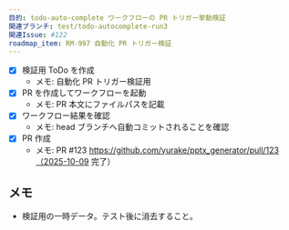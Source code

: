 ```yaml
---
目的: todo-auto-complete ワークフローの PR トリガー挙動検証
関連ブランチ: test/todo-autocomplete-run3
関連Issue: #122
roadmap_item: RM-997 自動化 PR トリガー検証
---
```


- [x] 検証用 ToDo を作成
  - メモ: 自動化 PR トリガー検証用
- [x] PR を作成してワークフローを起動
  - メモ: PR 本文にファイルパスを記載
- [x] ワークフロー結果を確認
  - メモ: head ブランチへ自動コミットされることを確認
- [x] PR 作成
  - メモ: PR #123 https://github.com/yurake/pptx_generator/pull/123（2025-10-09 完了）

## メモ
- 検証用の一時データ。テスト後に消去すること。
